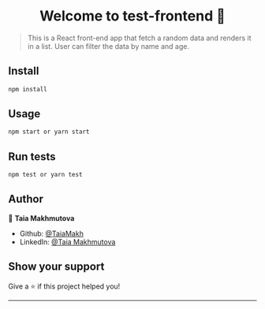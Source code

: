 <h1 align="center">Welcome to test-frontend 👋</h1>

> This is a React front-end app that fetch a random data and renders it in a list. User can filter the data by name and age.

## Install

```sh
npm install
```

## Usage

```sh
npm start or yarn start
```

## Run tests

```sh
npm test or yarn test
```

## Author

👤 **Taia Makhmutova**


* Github: [@TaiaMakh](https://github.com/TaiaMakh)
* LinkedIn: [@Taia Makhmutova](https://www.linkedin.com/in/taisiamakhmutova/)

## Show your support

Give a ⭐️ if this project helped you!

***
